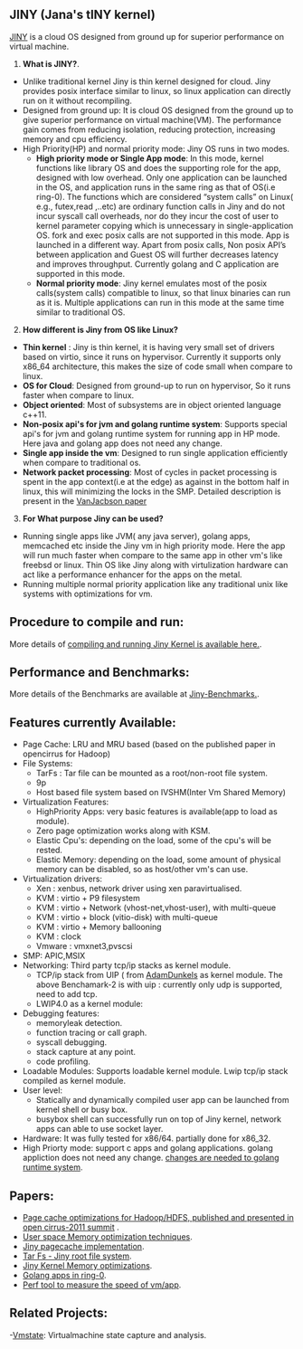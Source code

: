 ## JINY (Jana's tINY kernel)
[JINY](https://github.com/naredula-jana/Jiny-Kernel) is a cloud OS designed from ground up for superior performance on virtual machine.

1. **What is JINY?**.
 - Unlike traditional kernel Jiny is thin kernel designed for cloud. Jiny provides posix interface similar to linux, so linux application can directly run on it without recompiling.
 - Designed from ground up: It is cloud OS designed from the ground up to give superior performance on virtual machine(VM). The performance gain comes from reducing isolation, reducing protection, increasing  memory and cpu efficiency. 
 - High Priority(HP) and normal priority mode: Jiny OS runs in two modes. 
     - **High priority mode or Single App mode**: In this mode, kernel functions like library OS and does the supporting role for the app, designed with low overhead. Only one application can be launched in the OS, and application runs in the same ring as that of OS(i.e ring-0). The functions which are considered “system calls” on Linux( e.g., futex,read ,..etc)  are ordinary function calls in Jiny and do not incur syscall call overheads, nor do they incur the cost of user to kernel parameter copying which is unnecessary in  single-application OS. fork and exec posix calls are not supported in this mode. App is launched in a different way. Apart from posix calls, Non posix API’s between application and Guest OS will further decreases latency and improves throughput.  Currently golang and C  application are supported in this mode.  
     - **Normal priority mode**: Jiny kernel emulates most of the posix calls(system calls) compatible to linux, so that linux binaries can run as it is. Multiple applications can run in this mode at the same time similar to traditional OS.  

2. **How different is Jiny from OS like Linux?**
 - **Thin kernel** : Jiny is thin kernel, it is having very small set of drivers based on virtio, since it runs on hypervisor. Currently it supports only x86_64 architecture, this makes the size of code small when compare to linux.
 - **OS for Cloud**: Designed from ground-up  to run on hypervisor, So it runs faster when compare to linux.
 - **Object oriented**: Most of subsystems are in object oriented language c++11.
 - **Non-posix api's for jvm and golang runtime system**: Supports special api's for jvm and golang runtime system for running app in HP mode. Here java and golang app does not need any change.
 - **Single app inside the vm**: Designed to run single application efficiently when compare to traditional os.
 - **Network packet processing**: Most of cycles in packet processing is spent in the app context(i.e at the edge) as against in the bottom half in linux, this will minimizing the locks in the SMP. Detailed description is present in the [VanJacbson paper](http://www.lemis.com/grog/Documentation/vj/lca06vj.pdf)
   
3. **For What purpose Jiny can be used?**
 - Running single apps like  JVM( any java server), golang apps, memcached  etc inside the Jiny vm in high priority mode. Here the app will run much faster when compare to the same app in other vm's like freebsd or linux. Thin OS like Jiny along with virtulization hardware can act like a performance enhancer for the apps on the metal.
 - Running multiple normal priority application like any traditional unix like systems with optimizations for vm. 


## Procedure to  compile and run:
 
More details of [compiling and running Jiny Kernel is available here.](../master/bin/README.md).  

## Performance and Benchmarks:

More details of the Benchmarks are available at [Jiny-Benchmarks.](../master/doc/benchmarks.md).   

## Features currently Available:

- Page Cache:  LRU and MRU based (based on the published paper in opencirrus for Hadoop) 
- File Systems: 
   - TarFs : Tar file can be mounted as a root/non-root file system.
   - 9p 
   - Host based file system based on IVSHM(Inter Vm Shared Memory) 
- Virtualization Features:
   - HighPriority Apps: very basic features is available(app to load as module).
   - Zero page optimization works along with KSM.
   - Elastic Cpu's: depending on the load, some of the cpu's will be rested.
   - Elastic Memory: depending on the load, some amount of physical memory can be disabled, so as host/other vm's can use.
- Virtualization drivers:
    - Xen : xenbus, network driver using xen paravirtualised.
    - KVM : virtio + P9 filesystem
    - KVM : virtio + Network (vhost-net,vhost-user), with multi-queue
    - KVM : virtio + block (vitio-disk) with multi-queue
    - KVM : virtio + Memory ballooning
    - KVM : clock
    - Vmware : vmxnet3,pvscsi
- SMP: APIC,MSIX
- Networking:  Third party tcp/ip stacks as kernel module.
     - TCP/ip stack from UIP ( from [AdamDunkels](https://github.com/adamdunkels/uip)  as kernel module. The above Benchamark-2 is with uip : currently only udp is supported, need to add tcp.
     - LWIP4.0 as a kernel module: 
- Debugging features:
   - memoryleak detection.
   - function tracing or call graph.
   - syscall debugging.
   - stack capture at any point. 
   - code profiling. 
- Loadable Modules:  Supports loadable kernel module. Lwip tcp/ip stack compiled as kernel module.
- User level:
   - Statically and dynamically compiled user app can be launched from kernel shell or busy box.
   - busybox shell can successfully run on top of Jiny kernel, network apps can able to use socket layer.
- Hardware: It was fully tested for x86/64. partially done for x86_32.
- High Priorty mode: support c apps and golang applications. golang appliction does not need any change. [changes are needed to golang runtime system](../master/modules/HP_golang_changes).


## Papers:
 -   [Page cache optimizations for Hadoop/HDFS, published and presented in open cirrus-2011 summit](../master/doc/PageCache-Open-Cirrus.pdf) .
 -   [User space Memory optimization techniques](../master/doc/malloc_paper_techpulse_submit_final.pdf).
 -   [Jiny pagecache implementation](../master/doc/pagecache.txt).
 -   [Tar Fs - Jiny root file system](../master/doc/tar_fs.md).
 -   [Jiny Kernel Memory optimizations](../master/doc/Jiny_memory_management.md).
 -   [Golang apps in ring-0](../master/doc/GolangAppInRing0.pdf).
 -   [Perf tool to measure the speed of vm/app](../master/doc/Perf_IPC.pdf).

## Related Projects:
 -[Vmstate](https://github.com/naredula-jana/vmstate): Virtualmachine state capture and analysis.
